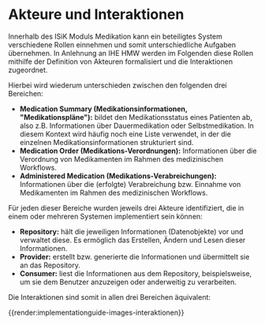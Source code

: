 # Akteure und Interaktionen

Innerhalb des ISiK Moduls Medikation kann ein beteiligtes System verschiedene Rollen einnehmen und somit unterschiedliche Aufgaben übernehmen. In Anlehnung an IHE HMW werden im Folgenden diese Rollen mithilfe der Definition von Akteuren formalisiert und die Interaktionen zugeordnet.

Hierbei wird wiederum unterschieden zwischen den folgenden drei Bereichen:

* **Medication Summary (Medikationsinformationen, "Medikationspläne"):** bildet den Medikationsstatus eines Patienten ab, also z.B. Informationen über Dauermedikation oder Selbstmedikation. In diesem Kontext wird häufig noch eine Liste verwendet, in der die einzelnen Medikationsinformationen strukturiert sind.
* **Medication Order (Medikations-Verordnungen):** Informationen über die Verordnung von Medikamenten im Rahmen des medizinischen Workflows.
* **Administered Medication (Medikations-Verabreichungen):** Informationen über die (erfolgte) Verabreichung bzw. Einnahme von Medikamenten im Rahmen des medizinischen Workflows.

Für jeden dieser Bereiche wurden jeweils drei Akteure identifiziert, die in einem oder mehreren Systemen implementiert sein können:

* **Repository:** hält die jeweiligen Informationen (Datenobjekte) vor und verwaltet diese. Es ermöglich das Erstellen, Ändern und Lesen dieser Informationen.
* **Provider:** erstellt bzw. generierte die Informationen und übermittelt sie an das Repository.
* **Consumer:** liest die Informationen aus dem Repository, beispielsweise, um sie dem Benutzer anzuzeigen oder anderweitig zu verarbeiten.

Die Interaktionen sind somit in allen drei Bereichen äquivalent:

{{render:implementationguide-images-interaktionen}}
